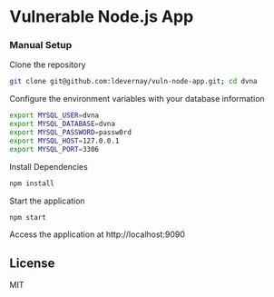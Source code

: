# Vulnerable Node.js App
### Manual Setup

Clone the repository
```bash
git clone git@github.com:ldevernay/vuln-node-app.git; cd dvna
```

Configure the environment variables with your database information
```bash
export MYSQL_USER=dvna
export MYSQL_DATABASE=dvna
export MYSQL_PASSWORD=passw0rd
export MYSQL_HOST=127.0.0.1
export MYSQL_PORT=3306
```

Install Dependencies
```bash
npm install
```

Start the application
```bash
npm start
```

Access the application at http://localhost:9090


## License

MIT
